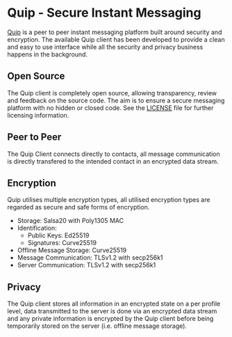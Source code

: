 Quip - Secure Instant Messaging
===============================

[Quip](http://quip.im) is a peer to peer instant messaging platform built around security and encryption. The available 
Quip client has been developed to provide a clean and easy to use interface while all the security and privacy business 
happens in the background.


Open Source
-----------

The Quip client is completely open source, allowing transparency, review and feedback on the source code. The aim is to 
ensure a secure messaging platform with no hidden or closed code. See the [LICENSE](https://github.com/cbrunker/quip/LICENSE) 
file for further licensing information.

Peer to Peer
------------

The Quip Client connects directly to contacts, all message communication is directly transfered to the intended contact 
in an encrypted data stream.

Encryption
----------

Quip utilises multiple encryption types, all utilised encryption types are regarded as secure and safe forms of encryption.

* Storage: Salsa20 with Poly1305 MAC
* Identification:
  * Public Keys: Ed25519 
  * Signatures: Curve25519
* Offline Message Storage: Curve25519
* Message Communication: TLSv1.2 with secp256k1
* Server Communication: TLSv1.2 with secp256k1

Privacy
-------

The Quip client stores all information in an encrypted state on a per profile level, data transmitted to the server is 
done via an encrypted data stream and any private information is encrypted by the Quip client before being temporarily 
stored on the server (i.e. offline message storage).